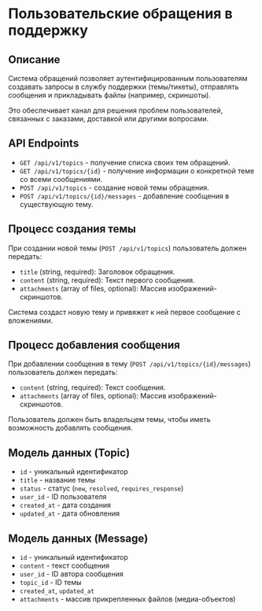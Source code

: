 # Пользовательские обращения в поддержку

## Описание

Система обращений позволяет аутентифицированным пользователям создавать запросы в службу поддержки (темы/тикеты), отправлять сообщения и прикладывать файлы (например, скриншоты).

Это обеспечивает канал для решения проблем пользователей, связанных с заказами, доставкой или другими вопросами.

## API Endpoints

-   `GET /api/v1/topics` - получение списка своих тем обращений.
-   `GET /api/v1/topics/{id}` - получение информации о конкретной теме со всеми сообщениями.
-   `POST /api/v1/topics` - создание новой темы обращения.
-   `POST /api/v1/topics/{id}/messages` - добавление сообщения в существующую тему.

## Процесс создания темы

При создании новой темы (`POST /api/v1/topics`) пользователь должен передать:

-   `title` (string, required): Заголовок обращения.
-   `content` (string, required): Текст первого сообщения.
-   `attachments` (array of files, optional): Массив изображений-скриншотов.

Система создаст новую тему и привяжет к ней первое сообщение с вложениями.

## Процесс добавления сообщения

При добавлении сообщения в тему (`POST /api/v1/topics/{id}/messages`) пользователь должен передать:

-   `content` (string, required): Текст сообщения.
-   `attachments` (array of files, optional): Массив изображений-скриншотов.

Пользователь должен быть владельцем темы, чтобы иметь возможность добавлять сообщения.

## Модель данных (Topic)

-   `id` - уникальный идентификатор
-   `title` - название темы
-   `status` - статус (`new`, `resolved`, `requires_response`)
-   `user_id` - ID пользователя
-   `created_at` - дата создания
-   `updated_at` - дата обновления

## Модель данных (Message)

-   `id` - уникальный идентификатор
-   `content` - текст сообщения
-   `user_id` - ID автора сообщения
-   `topic_id` - ID темы
-   `created_at`, `updated_at`
-   `attachments` - массив прикрепленных файлов (медиа-объектов)
